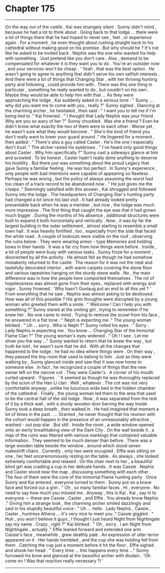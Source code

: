 
# Chapter 175


---

On the way out of the castle , Kai was strangely silent . Sunny didn't mind , because he had a lot to think about .
Going back to that lodge … there were a lot of things there that he had hoped to never see , feel , or experience again . For a moment , he even thought about rushing straight back to his cathedral without making good on his promise .
But why should he ? It's not like he asked to be invited back . Nephis was the one who wanted his help with something .
'Just pretend like you don't care . Also , demand to be compensated for whatever it is they want you to do . You're an outsider now , and your services won't be cheap . '
Yeah , that was the best option . He wasn't going to agree to anything that didn't serve his own selfish interests . And there were a lot of things that Changing Star , with her thriving hunting party and following , could provide him with .
There was this one thing in particular , something he really wanted to do , but couldn't on his own . Maybe they would be able to help him with that ...
As they were approaching the lodge , Kai suddenly asked in a serious tone :
" Sunny … why did you want me to come with you , really ?"
Sunny sighed . Glancing at the charming archer , he hesitated , then said :
" I want you to tell me if I'm being lied to ."
Kai frowned .
" I thought that Lady Nephis was your friend . Why are you so wary of her ?"
Sunny chuckled .
Was she a friend ? Even he didn't know what exactly the two of them were to each other . Worse yet , he wasn't sure what they would become .
" She's the kind of friend you don't really want to lower your guard around ."
He lingered for a moment , then added :
" There's also a guy called Caster . He's the one I especially don't trust ."
The archer raised his eyebrows .
" I've heard only good things about Caster . Why him specifically ?"
Sunny cast a sideways glance at him and scowled . To be honest , Caster hadn't really done anything to deserve his hostility . But there just was something about the proud Legacy that gave Sunny a familiar feeling .
He was too perfect . In Sunny's experience , only people with bad intentions were capable of appearing so flawless . Perhaps he was wrong , but the policy of always assuming the worst had too clean of a track record to be abandoned now .
" He just gives me the creeps ."
Seemingly satisfied with this answer , Kai shrugged and followed Sunny into the lodge .
The headquarters of Changing Star's hunting party had changed a lot since his last visit . It had already looked pretty presentable back when he was a member , but now , the lodge was much more impressive .
The first thing that caught the eye was that it had grown much bigger . During the months of his absence , additional structures were built to expand it both horizontally and vertically . Now , it was by far the largest building in the outer settlement , almost starting to resemble a small town hall .
It was heavily fortified , too , especially from the side that faced the white road . A couple of lookouts were visible on the roof , observing the ruins below . They were wearing armor - type Memories and holding bows in their hands .
It was a far cry from how things were before .
Inside , a lot of people were busy with various tasks . Sunny froze for a moment , disoriented by all the activity . He almost felt as though he had somehow mistakenly returned to the castle .
The reason for it was not the neat and tastefully decorated interior , with warm carpets covering the stone floor and various tapestries hanging on the sturdy stone walls . No , the main difference was in how the people here comported themselves .
The rot of hopelessness was almost gone from their eyes , replaced with energy and vigor . Sunny frowned .
'Why hasn't Gunlaug put an end to all this yet ? '
From everything that he saw , Nephis was almost asking to be destroyed . How was all of this possible ?
His grim thoughts were disrupted by a young woman who greeted them with a smile .
" Welcome ! Can I help you with something ?"
Sunny stared at the smiling girl , trying to remember if he knew her . No one came to mind . Trying to remove the scowl from his face , he answered in a flat tone :
" Neph is expecting me ."
The young woman blinked .
" Uh … sorry . Who is Neph ?"
Sunny rolled his eyes .
" Sorry . Lady Nephis is expecting me . You know … Changing Star of the Immortal Flame Clan ?"
The young woman's eyes widened .
" Oh ! I see . Let me show you the way …"
Sunny wanted to retorn that he knew the way , but truth be told , he wasn't sure that he did . With all the changes that happened to the lodge , he had no idea where things were .
On their way , they passed the tiny room that used to belong to him . Just as they were walking by , Sunny glanced inside and saw that it was now home to someone else .
In fact , he recognized a couple of things that the new owner left on the narrow cot . They were Caster's . A corner of his mouth curled upward .
'Figures . '
It seemed as though he was thoroughly replaced by the scion of the Han Li clan . Well , whatever . The cot was not very comfortable anyway , unlike his luxurious wide bed in the hidden chamber of the cathedral .
Finally , the young woman led them to the area that used to be the central hall of the old lodge . Now , it was separated from the rest of it by a thick wall , with a sturdy wooden door barring the way inside .
Sunny took a deep breath , then walked in .
He had imagined that moment a lot of times in the past .
… Granted , he never thought that his reunion with the cohort would happen in the presence of an unreasonably attractive , washed - out pop star . But still .
Inside the room , a wide window opened onto an eerily breathtaking view of the Dark City . On the wall beside it , a map of the ruins was littered with various markings that contained valuable information . They seemed to be much denser than before .
There was a large wooden table beside the window , around which stood seven makeshift chairs . Currently , only two were occupied .
Effie was sitting on one , her feet unceremoniously resting on the table . As always , she looked extremely comfortable and relaxed . On the chair next to her , a beautiful blind girl was cradling a cup in her delicate hands . It was Cassie .
Nephis and Caster stood near the map , discussing something with each other .
The four of them were the core of the Immortal Flame hunting party .
Once Sunny and Kai entered , everyone turned to them .
Sunny put on a brave face and forced out a grin .
" Oh , so many familiar faces . Hi , everyone . No need to say how much you missed me . Anyway , this is Kai . Kai , say hi to everyone — these are Cassie , Caster , and Effie . You already know Nephis ."
Giving him a strange look , the charming archer smiled dazzlingly and said in his stupidly beautiful voice :
" Uh … hello . Lady Nephis , Cassie , Caster , huntress Athena … it's very nice to meet you ."
Cassie giggled .
" Huh , you won't believe it guys , I thought I just heard Night from Nightingale say my name . Crazy , right ?"
Kai blinked .
" Oh , sorry . I am Night from Nightingale , actually ."
Effie leaned forward and extended one arm .
Cassie's face , meanwhile , grew deathly pale . An expression of utter terror appeared on it . Her hands trembled , and the cup she was holding fell from them .
Catching the cup just a moment before it hit the floor , Effie sighed and shook her head .
" Every time … this happens every time …"
Sunny furrowed his brow and glanced at the beautiful archer with disdain .
'Oh come on ! Was that reaction really necessary ?! '

---

